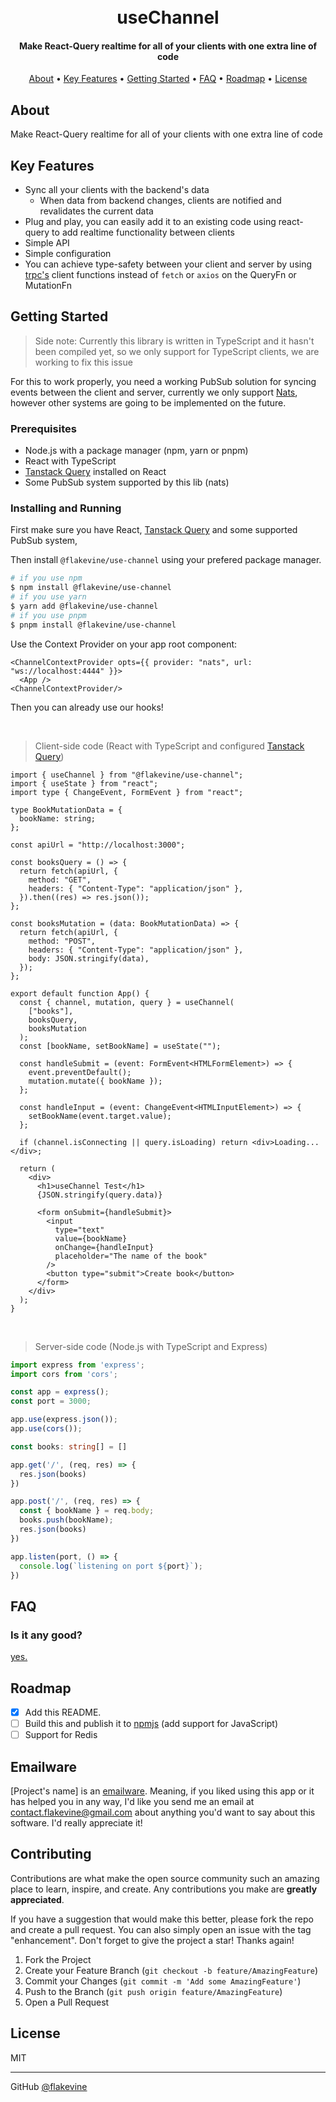 <h1 align="center">
  <!-- <br>
  [Project's Logo] -->
  <br>
  useChannel
  <br>
</h1>

<h4 align="center">Make React-Query realtime for all of your clients with one extra line of code </h4>

<!-- <p align="center">
  [Project's badges]
</p> -->

<p align="center">
  <a href="#about">About</a> •
  <a href="#key-features">Key Features</a> •
  <a href="#getting-started">Getting Started</a> •
  <a href="#faq">FAQ</a> •
  <a href="#roadmap">Roadmap</a> •
  <!-- <a href="#support">Support</a> • -->
  <a href="#license">License</a>
</p>

<!-- ![screenshot](screenshots/1.jpg) -->

## About

Make React-Query realtime for all of your clients with one extra line of code 

## Key Features

- Sync all your clients with the backend's data
  - When data from backend changes, clients are notified and revalidates the current data
- Plug and play, you can easily add it to an existing code using react-query to add realtime functionality between clients
- Simple API
- Simple configuration
- You can achieve type-safety between your client and server by using [trpc's](https://trpc.io/) client functions instead of `fetch` or `axios` on the QueryFn or MutationFn

## Getting Started

> Side note: Currently this library is written in TypeScript and it hasn't been compiled yet, so we only support for TypeScript clients, we are working to fix this issue

For this to work properly, you need a working PubSub solution for syncing events between the client and server, currently we only support [Nats](https://nats.io/), however other systems are going to be implemented on the future.

### Prerequisites

- Node.js with a package manager (npm, yarn or pnpm)
- React with TypeScript
- [Tanstack Query](https://tanstack.com/query/v4) installed on React
- Some PubSub system supported by this lib (nats)

### Installing and Running

First make sure you have React, [Tanstack Query](https://tanstack.com/query/v4) and some supported PubSub system, 

Then install `@flakevine/use-channel` using your prefered package manager.

```bash
# if you use npm
$ npm install @flakevine/use-channel
# if you use yarn
$ yarn add @flakevine/use-channel
# if you use pnpm
$ pnpm install @flakevine/use-channel
```

Use the Context Provider on your app root component:

```tsx
<ChannelContextProvider opts={{ provider: "nats", url: "ws://localhost:4444" }}>
  <App />
<ChannelContextProvider/>
```

Then you can already use our hooks!

<br>

> Client-side code (React with TypeScript and configured [Tanstack Query](https://tanstack.com/query/v4))
```tsx
import { useChannel } from "@flakevine/use-channel";
import { useState } from "react";
import type { ChangeEvent, FormEvent } from "react";

type BookMutationData = {
  bookName: string;
};

const apiUrl = "http://localhost:3000";

const booksQuery = () => {
  return fetch(apiUrl, {
    method: "GET",
    headers: { "Content-Type": "application/json" },
  }).then((res) => res.json());
};

const booksMutation = (data: BookMutationData) => {
  return fetch(apiUrl, {
    method: "POST",
    headers: { "Content-Type": "application/json" },
    body: JSON.stringify(data),
  });
};

export default function App() {
  const { channel, mutation, query } = useChannel(
    ["books"],
    booksQuery,
    booksMutation
  );
  const [bookName, setBookName] = useState("");

  const handleSubmit = (event: FormEvent<HTMLFormElement>) => {
    event.preventDefault();
    mutation.mutate({ bookName });
  };

  const handleInput = (event: ChangeEvent<HTMLInputElement>) => {
    setBookName(event.target.value);
  };

  if (channel.isConnecting || query.isLoading) return <div>Loading...</div>;

  return (
    <div>
      <h1>useChannel Test</h1>
      {JSON.stringify(query.data)}

      <form onSubmit={handleSubmit}>
        <input
          type="text"
          value={bookName}
          onChange={handleInput}
          placeholder="The name of the book"
        />
        <button type="submit">Create book</button>
      </form>
    </div>
  );
}
```

<br>

> Server-side code (Node.js with TypeScript and Express)
```ts
import express from 'express';
import cors from 'cors';

const app = express();
const port = 3000;

app.use(express.json());
app.use(cors());

const books: string[] = []

app.get('/', (req, res) => {
  res.json(books)
})

app.post('/', (req, res) => {
  const { bookName } = req.body;
  books.push(bookName);
  res.json(books)
})

app.listen(port, () => {
  console.log(`listening on port ${port}`);
})
```

## FAQ

### Is it any good?

[yes.](https://news.ycombinator.com/item?id=3067434)

## Roadmap

- [x] Add this README.
- [ ] Build this and publish it to [npmjs](https://www.npmjs.com/) (add support for JavaScript)
- [ ] Support for Redis

## Emailware

[Project's name] is an [emailware](https://en.wiktionary.org/wiki/emailware). Meaning, if you liked using this app or it has helped you in any way, I'd like you send me an email at <contact.flakevine@gmail.com> about anything you'd want to say about this software. I'd really appreciate it!

## Contributing

Contributions are what make the open source community such an amazing place to learn, inspire, and create. Any contributions you make are **greatly appreciated**.

If you have a suggestion that would make this better, please fork the repo and create a pull request. You can also simply open an issue with the tag "enhancement".
Don't forget to give the project a star! Thanks again!

1. Fork the Project
2. Create your Feature Branch (`git checkout -b feature/AmazingFeature`)
3. Commit your Changes (`git commit -m 'Add some AmazingFeature'`)
4. Push to the Branch (`git push origin feature/AmazingFeature`)
5. Open a Pull Request

<!-- ## Support

You can also support us by:

<p align="left">
  <a href="https://www.buymeacoffee.com" target="_blank"><img src="https://www.buymeacoffee.com/assets/img/custom_images/purple_img.png" alt="Buy Me A Coffee" style="height: 41px !important;width: 174px !important;box-shadow: 0px 3px 2px 0px rgba(190, 190, 190, 0.5) !important;-webkit-box-shadow: 0px 3px 2px 0px rgba(190, 190, 190, 0.5) !important;" ></a> &nbsp &nbsp
  <a href="https://www.patreon.com">
    <img src="https://c5.patreon.com/external/logo/become_a_patron_button@2x.png" width="160">
  </a>
</p> -->

## License

MIT

<!-- ## Acknowledgments

Inspiration, code snippets, etc.

- [Markdownify's README](https://github.com/amitmerchant1990/electron-markdownify#readme) -->

<!-- ## You may also like...

List of apps or libs that do similar stuff as your project.

- [Best-README-Template](https://github.com/othneildrew/Best-README-Template)
- [Simple README.md template](https://gist.github.com/DomPizzie/7a5ff55ffa9081f2de27c315f5018afc) -->

---

<!-- > [flakevine]() &nbsp;&middot;&nbsp; -->
GitHub [@flakevine](https://github.com/flakevine) <!-- > &nbsp;&middot;&nbsp; -->
<!-- > Twitter [@guilhermehabe](https://twitter.com/guilhermehabe) -->
